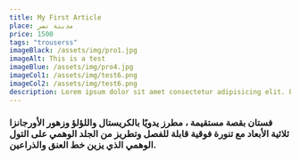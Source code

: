 ```yaml
---
title: My First Article
place: مدينة نصر
price: 1500
tags: "trouserss"
imageBlack: /assets/img/pro1.jpg
imageAlt: This is a test
imageBlue: /assets/img/pro4.jpg
imageCol1: /assets/img/test6.png
imageCol2: /assets/img/test6.png
description: Lorem ipsum dolor sit amet consectetur adipisicing elit. Perferendis accusantium sit illo neque rem omnis quaerat, nam similique vitae delectus ad magni vel quo maxime, magnam placeat. Reprehenderit, distinctio aliquam?
---
```


### فستان بقصة مستقيمة ، مطرز يدويًا بالكريستال واللؤلؤ وزهور الأورجانزا ثلاثية الأبعاد مع تنورة فوقية قابلة للفصل وتطريز من الجلد الوهمي على التول الوهمي الذي يزين خط العنق والذراعين.